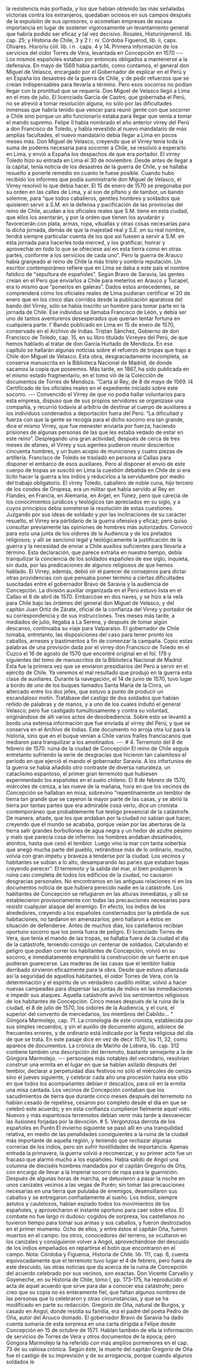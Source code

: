 la resistencia más porfiada, y los que habían obtenido las más señaladas victorias contra los extranjeros, quedaban ociosos en sus campos después de la expulsión de sus opresores, o acometían empresas de escasa importancia en lugar de sostener vigorosamente un levantamiento general que habría podido ser eficaz y tal vez decisivo. Rosales, Histurinjenercil. lib. cap. 25; y Historia de Chile, 3 y 2 I : ni. Córdoba Figuerod, lib. ii, caps. Olivares. Hisroriu ciiil. lib. i n . caps. 4 y 14. Primera información de los servicios del oidor Torres de Vera, levantada en Concepción en 1570 --- Los mismos españoles estaban por entonces obligados a mantenerse a la defensiva. En mayo de 1569 había partido, como contamos, el general don Miguel de Velasco, encargado por el Gobernador de explicar en el Perú y en España los desastres de la guerra de Chile, y de pedir refuerzos que se creían indispensables para llevarla a término. Pero esos socorros no podían llegar con la prontitud que se requería. Don Miguel de Velasco llegó a Lima en el mes de julio. El licenciado García de Castro, que gobernaba el Perú, no se atrevió a tomar resolución alguna, no sólo por las dificultades inmensas que habría tenido que vencer para reunir gente con que socorrer a Chile sino porque un alto funcionario estaba para llegar que venía a tomar el mando supremo. Felipe II había nombrado el año anterior virrey del Perú a don Francisco de Toledo, y había revestido al nuevo mandatario de más amplias facultades, el nuevo mandatario debía llegar a Lima en pocos meses más. Don Miguel de Velasco, creyendo que el Virrey tenía toda la suma de poderes necesaria para socorrer a Chile, se resolvió a esperarlo en Lima, y envió a España los despachos de que era portador. El virrey Toledo hizo su entrada en Lima el 30 de noviembre. Desde antes de llegar a la capital, tenía noticia de los desastres de la guerra de Chile, y se hallaba resuelto a ponerle remedio en cuanto le fuese posible. Cuando hubo recibido los informes que podía suministrarle don Miguel de Velasco, el Virrey resolvió lo que debía hacer. El 15 de enero de 1570 se pregonaba por su orden en las calles de Lima, y al son de pífano y de tambor, un bando solemne, para “que todos caballeros, gentiles hombres y soldados que quisieren servir a S.M. en la defensa y pacificación de las provincias del reino de Chile, acudan a los oficiales reales que S.M. tiene en esta ciudad, que ellos los asentarán, y por la orden que tienen los ayudarán y favorecerán con plata, armas, ropa, vituallas y otras cosas necesarias para la dicha jornada, demás de que la majestad real y S.E. en su real nombre, tendrá siempre particular cuenta de los que así fuesen a servir a S.M. en esta jornada para hacerles toda merced, y los gratificar, honrar y aprovechar en todo lo que se ofreciese así en esta tierra como en otras partes, conforme a los servicios de cada uno”. Pero la guerra de Arauco había granjeado al reino de Chile la más triste y sombría reputación. Un escritor contemporáneo refiere que en Lima se daba a este país el nombre fatídico de “sepultura de españoles”. Según Bravo de Saravia, las gentes creían en el Perú que enviarlos a Chile para meterlos en Arauco y Tucapel, era lo mismo que “ponerlos en galeras”. Dados estos antecedentes, se comprenderá cómo los oficiales reales de Lima pudieran certificar el 20 de enero que en los cinco días corridos desde la publicación aparatosa del bando del Virrey, sólo se había inscrito un hombre para tomar parte en la jornada de Chile. Ese individuo se llamaba Francisco de León, y debía ser uno de tantos aventureros desesperados que querían tentar fortuna en cualquiera parte. I’ Bando publicado en Lima en 15 de enero de 1570, conservado en el Archivo de Indias. Tristan Sánchez, Gobierno de don Francisco de Toledo, cap. 15, en su libro titulado Virreyes del Perú, de que hemos hablado al tratar de don García Hurtado de Mendoza. En ese capítulo se hallarán algunas noticias sobre el refuerzo de tropas que trajo a Chile don Miguel de Velasco. Esta obra, desgraciadamente incompleta, se conserva manuscrita en la Biblioteca Nacional de Madrid, de donde sacamos la copia que poseemos. Más tarde, en 1867, ha sido publicada en el mismo estado fragmentario, en el tomo viii de la Colección de documentos de Torres de Mendoza. ’’Carta al Rey, de 8 de mayo de 1569. l4 Certificado de los oficiales reales en el expediente iniciado sobre este socorro. --- Convencido el Virrey de que no podía hallar voluntarios para esta empresa, dispuso que de sus propios servidores se organizase una compañía, y recurrió todavía al arbitrio de destinar al cuerpo de auxiliares a los individuos condenados a deportación fuera del Perú. “La dificultad y fuerza con que la gente se recogía para el dicho socorro era tan grande, dice el mismo Virrey, que fue menester enviarla por fuerza, haciendo prisiones de algunas personas de las que les estaba vedado de estar en este reino”. Desplegando una gran actividad, después de cerca de tres meses de afanes, el Virrey y sus agentes pudieron reunir doscientos cincuenta hombres, y un buen acopio de municiones y cuatro piezas de artillería. Francisco de Toledo se trasladó en persona al Callao para disponer el embarco de esos auxiliares. Pero al disponer el envío de este cuerpo de tropas se suscitó en Lima la cuestión debatida en Chile de si era lícito hacer la guerra a los indios y reducirlos a la servidumbre por medio del trabajo obligatorio. El virrey Toledo, caballero de noble cuna, hijo tercero de los condes de Oropesa, era un militar que había servido al Rey en Flandes, en Francia, en Alemania, en Argel, en Túnez, pero que carecía de los conocimientos jurídicos y teológicos tan apreciados en su siglo, y a cuyos principios debía someterse la resolución de estas cuestiones. Juzgando por sus ideas de soldado y por las inclinaciones de su carácter resuelto, el Virrey era partidario de la guerra ofensiva y eficaz; pero quiso consultar previamente las opiniones de hombres más autorizados. Convocó para esto una junta de los oidores de la Audiencia y de los prelados religiosos; y allí se sancionó legal y teológicamente la justificación de la guerra y la necesidad de enviar a Chile auxilios suficientes para llevarla a término. Esta declaración, que parece extraña en nuestro tiempo, debía tranquilizar la conciencia de los soldados españoles de ese siglo, inquieta, sin duda, por las predicaciones de algunos religiosos de que hemos hablado. El Virrey, además, debió oír el parecer de consejeros para dictar otras providencias con que pensaba poner término a ciertas dificultades suscitadas entre el gobernador Bravo de Saravia y la audiencia de Concepción. La división auxiliar organizada en el Perú estuvo lista en el Callao el 8 de abril de 1570. Embarcóse en dos naves, y se hizo a la vela para Chile bajo las órdenes del general don Miguel de Velasco, y del capitán Juan Ortíz de Zárate, oficial de la confianza del Virrey y portador de su correspondencia y de sus instrucciones. Tres meses más tarde, a mediados de julio, llegaba a La Serena, y después de tomar algún descanso, continuaba su viaje para Valparaíso. El gobernador de Chile tomaba, entretanto, las disposiciones del caso para tener pronto los caballos, arneses y bastimentos a fin de comenzar la campaña. Copio estas palabras de una provisión dada por el virrey don Francisco de Toledo en el Cuzco el 16 de agosto de 1570 que encontré original en el fol. 179 y siguientes del tomo de manuscritos de la Biblioteca Nacional de Madrid. Ésta fue la primera vez que se enviaron presidiarios del Perú a servir en el ejército de Chile. Ya veremos el mal resultado que produjo en la guerra esta clase de auxiliares. Durante la navegación, el 14 de junio de 1570, tuvo lugar a bordo de uno de los buques llamados Santa María de la Cinra, un altercado entre los dos jefes, que estuvo a punto de producir un escandaloso motín. Tratábase del castigo de dos soldados que habían reñido de palabras y de manos, y a uno de los cuales indultó el general Velasco; pero fue castigado tumultosamente y contra su voluntad, originándose de allí varios actos de desobediencia. Sobre esto se levantó a bordo una extensa información que fue enviada al virrey del Perú, y que se conserva en el Archivo de Indias. Este documento no arroja otra luz para la historia, sino que en el buque venían a Chile varios frailes franciscanos que mediaron para tranquilizar a los amotinados. --- # 4. Terremoto del 8 de febrero de 1570: ruina de la ciudad de Concepción El reino de Chile seguía entretanto sufriendo la serie de desgracias que hicieron tan calamitoso el período en que ejerció el mando el gobernador Saravia. A los infortunios de la guerra se había añadido otro contraste de diversa naturaleza, un cataclismo espantoso, el primer gran terremoto que hubiesen experimentado los españoles en el suelo chileno. El 8 de febrero de 1570, miércoles de ceniza, a las nueve de la mañana, hora en que los vecinos de Concepción se hallaban en misa, sobrevino “repentinamente un temblor de tierra tan grande que se cayeron la mayor parte de las casas, y se abrió la tierra por tantas partes que era admirable cosa verlo, dice un cronista contemporáneo que probablemente fue testigo presencial de la catástrofe. De manera, añade, que los que andaban por la ciudad no sabían qué hacer, creyendo que el mundo se acababa, porque veían por las aberturas de la tierra salir grandes borbollones de agua negra y un hedor de azufre pésimo y malo que parecía cosa de infierno: los hombres andaban desatinados, atónitos, hasta que cesó el temblor. Luego vino la mar con tanta soberbia que anegó mucha parte del pueblo, retirándose más de lo ordinario, mucho, volvía con gran ímpetu y braveza a tenderse por la ciudad. Los vecinos y habitantes se subían a lo alto, desamparando las paries que estaban bajas creyendo perecer”. El terremoto y la salida del mar, si bien produjeron la ruina casi completa de todos los edificios de la ciudad, no causaron desgracias personales. No encontramos en las antiguas relaciones ni en los documentos noticia de que hubiera perecido nadie en la catástrofe. Los habitantes de Concepción se refugiaron en las alturas inmediatas, y allí se establecieron provisoriamente con todas las precauciones necesarias para resistir cualquier ataque del enemigo. En efecto, los indios de los alrededores, creyendo a los españoles consternados por la pérdida de sus habitaciones, no tardaron en amenazarlos; pero hallaron a éstos en situación de defenderse. Antes de muchos días, los castellanos recibían oportuno socorro que los ponía fuera de peligro. El licenciado Torres de Vera, que tenía el mando de las tropas, se hallaba fuera de la ciudad el día de la catástrofe, teniendo consigo un centenar de soldados. Calculando el peligro que podían correr los habitantes de Concepción, volvió en su socorro, e inmediatamente emprendió la construcción de un fuerte en que pudieran guarecerse. Las maderas de las casas que el temblor había derribado sirvieron eficazmente para la obra. Desde que estuvo afianzada así la seguridad de aquellos habitantes, el oidor Torres de Vera, con la determinación y el espíritu de un verdadero caudillo militar, volvió a hacer nuevas campeadas para dispersar las juntas de indios en las inmediaciones e impedir sus ataques. Aquella catástrofe avivó los sentimientos religiosos de los habitantes de Concepción. Cinco meses después de la ruina de la ciudad, el 8 de julio de 1570, los oidores de la Audiencia, y el cura, el superior del convento de mercedarios, los miembros del Cabildo... ” Góngora Marmolejo, cap. 71. La cronología de este cronista, establecida por sus simples recuerdos, y sin el auxilio de documento alguno, adolece de frecuentes errores, y de ordinario está indicada por la fiesta religiosa del día de que se trata. En este pasaje dice en vez de decir 1570, los 11, 32, como aparece de documentos. La crónica de Mariño de Lobera, lib. cap. 312 contiene también una descripción del terremoto, bastante semejante a la de Góngora Marmolejo. --- personajes más notables del vecindario, resolvían construir una ermita en el lugar en que se habían asilado después del temblor, declarar a perpetuidad días festivos no sólo el miércoles de ceniza sino el jueves siguiente, y celebrar cada año una procesión hasta ese sitio en que todos los acompañantes debían ir descalzos, para oír en la ermita una misa cantada. Los vecinos de Concepción contaban que los sacudimientos de tierra que durante cinco meses después del terremoto no habían cesado de repetirse, cesaron por completo desde el día en que se celebró este acuerdo; y en esta confianza cumplieron fielmente aquel voto. Nuevos y más espantosos terremotos debían venir más tarde a desvanecer las ilusiones forjadas por la devoción. # 5. Vergonzosa derrota de los españoles en Purén El invierno siguiente se pasó allí en una tranquilidad relativa, en medio de las penalidades consiguientes a la ruina de la ciudad más importante de aquella región, y teniendo que rechazar algunas correrías de los indios, pero sin sufrir hostilidades de importancia. Apenas entrada la primavera, la guerra volvió a recomenzar, y su primer acto fue un fracaso que alarmó mucho a los españoles. Había salido de Angol una columna de dieciséis hombres mandados por el capitán Gregorio de Oña, con encargo de llevar a la Imperial socorro de ropa para la guarnición. Después de algunas horas de marcha, se detuvieron a pasar la noche en unos canizales vecinos a las vegas de Purén; sin tomar las precauciones necesarias en una tierra que pululaba de enemigos, desensillaron sus caballos y se entregaron confiadamente al sueño. Los indios, siempre astutos y cautelosos, habían espiado todos los movimientos de los españoles, y aprovecharon el instante oportuno para caer sobre ellos. El combate no fue largo ni dudoso: cogidos de sorpresa, los castellanos no tuvieron tiempo para tomar sus armas y sus caballos, y fueron destrozados en el primer momento. Ocho de ellos, y entre éstos el capitán Oña, fueron muertos en el campo: los otros, conocedores del terreno, se ocultaron en los canizales y consiguieron volver a Angol, aprovechándose del descuido de los indios empeñados en repartirse el botín que encontraron en el campo. Nota: Córdoba y Figueroa, Historia de Chile. lib. 111, cap. 6, cuenta equivocadamente que el terremoto tuvo lugar el 4 de febrero, pero fuera de este descuido, las otras noticias que da acerca de la ruina de Concepción del acuerdo celebrado por sus vecinos, son exactas. Don Vicente Carvallo y Goyeneche, en su Historia de Chile, tomo I, pp. 173-175, ha reproducido el acta de aquel acuerdo que sirve para dar a conocer esa catástrofe; pero creo que su copia no es enteramente fiel, que faltan algunos nombres de las personas que lo celebraron y otras circunstancias, y que se ha modificado en parte su redacción. Gregorio de Oña, natural de Burgos, y casado en Angol, donde residía su familia, era el padre del poeta Pedro de Oña, autor del Aruuco domado. El gobernador Bravo de Saravia ha dado cuenta sumaria de esta sorpresa en una carta dirigida a Felipe desde Concepción en 15 de octubre de 1571. Hablan también de ella la información de servicios de Torres de Vera y otros documentos de la época; pero Góngora Marmolejo la ha referido con más amplios pormenores en el cap. 73 de su valiosa crónica. Según éste, la muerte del capitán Gregorio de Oña fue el castigo de su imprevisión y de su arrogancia, porque cuando algunos soldados le
